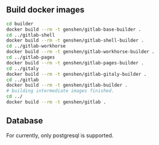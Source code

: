 ## Build docker images
<!--
            lang       statue   note     config  make
shell       ruby+go    ?                         ./bin/install; ./bin/compile;
workhorse   go         okk               redis   make install PREFIX=xxx
pages       go         okk               cmd arg make, and copy bin dir.
gitaly      go+ruby    okk      git              make install [PREFIX=xxx]; make to download and compile Ruby dependencies, and to compile the Go binary.
gitlab      ruby
-->
```bash
cd builder
docker build --rm -t genshen/gitlab-base-builder .
cd ../gitlab-shell
docker build --rm -t genshen/gitlab-shell-builder .
cd ../gitlab-workhorse
docker build --rm -t genshen/gitlab-workhorse-builder .
cd ../gitlab-pages
docker build --rm -t genshen/gitlab-pages-builder .
cd ../gitaly
docker build --rm -t genshen/gitlab-gitaly-builder .
cd ../gitlab
docker build --rm -t genshen/gitlab-builder .
# building intermediate images finished.
cd ../
docker build --rm -t genshen/gitlab .
```

## Database
For currently, only postgresql is supported.